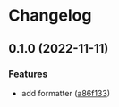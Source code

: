 # Changelog

## 0.1.0 (2022-11-11)


### Features

* add formatter ([a86f133](https://www.github.com/brokeyourbike/nrlogrus/commit/a86f13375ba5e7d76a4b3ca53dd10ffbde94cef7))

